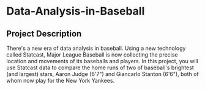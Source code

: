 # Data-Analysis-in-Baseball
## Project Description

There's a new era of data analysis in baseball. Using a new technology called Statcast, Major League Baseball is now collecting the precise location and movements of its baseballs and players. In this project, you will use Statcast data to compare the home runs of two of baseball's brightest (and largest) stars, Aaron Judge (6'7") and Giancarlo Stanton (6'6"), both of whom now play for the New York Yankees.
